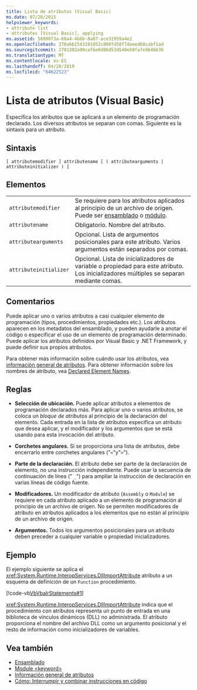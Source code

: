 ```yaml
---
title: Lista de atributos (Visual Basic)
ms.date: 07/20/2015
helpviewer_keywords:
- attribute list
- attributes [Visual Basic], applying
ms.assetid: 5880073a-68a4-4b6b-8a07-ace32959a4e2
ms.openlocfilehash: 378a6b1543181052c000fd58f7deeed88cabf1ad
ms.sourcegitcommit: 2701302a99cafbe0d86d53d540eb0fa7e9b46b36
ms.translationtype: MT
ms.contentlocale: es-ES
ms.lasthandoff: 04/28/2019
ms.locfileid: "64622523"
---
```

# <a name="attribute-list-visual-basic"></a>Lista de atributos (Visual Basic)
Especifica los atributos que se aplicará a un elemento de programación declarado. Los diversos atributos se separan con comas. Siguiente es la sintaxis para un atributo.  
  
## <a name="syntax"></a>Sintaxis  
  
```  
[ attributemodifier ] attributename [ ( attributearguments | attributeinitializer ) ]  
```  
  
## <a name="parts"></a>Elementos  
|||
|---|---|
|`attributemodifier`|Se requiere para los atributos aplicados al principio de un archivo de origen. Puede ser [ensamblado](../../../visual-basic/language-reference/modifiers/assembly.md) o [módulo](../../../visual-basic/language-reference/modifiers/module-keyword.md).|
|`attributename`| Obligatorio. Nombre del atributo.|
|`attributearguments`|Opcional. Lista de argumentos posicionales para este atributo. Varios argumentos están separados por comas.|
|`attributeinitializer`|Opcional. Lista de inicializadores de variable o propiedad para este atributo. Los inicializadores múltiples se separan mediante comas.|
  
## <a name="remarks"></a>Comentarios  
 Puede aplicar uno o varios atributos a casi cualquier elemento de programación (tipos, procedimientos, propiedades etc.). Los atributos aparecen en los metadatos del ensamblado, y pueden ayudarle a anotar el código o especificar el uso de un elemento de programación determinado. Puede aplicar los atributos definidos por Visual Basic y .NET Framework, y puede definir sus propios atributos.  

 Para obtener más información sobre cuándo usar los atributos, vea [información general de atributos](../../../visual-basic/programming-guide/concepts/attributes/index.md). Para obtener información sobre los nombres de atributo, vea [Declared Element Names](../../../visual-basic/programming-guide/language-features/declared-elements/declared-element-names.md).  
  
## <a name="rules"></a>Reglas  
  
- **Selección de ubicación.** Puede aplicar atributos a elementos de programación declarados más. Para aplicar uno o varios atributos, se coloca un *bloque de atributos* al principio de la declaración del elemento. Cada entrada en la lista de atributos especifica un atributo que desea aplicar, y el modificador y los argumentos que se está usando para esta invocación del atributo.  
  
- **Corchetes angulares.** Si se proporciona una lista de atributos, debe encerrarlo entre corchetes angulares ("`<`"y"`>`").  
  
- **Parte de la declaración.** El atributo debe ser parte de la declaración de elemento, no una instrucción independiente. Puede usar la secuencia de continuación de línea (" `_`") para ampliar la instrucción de declaración en varias líneas de código fuente.  
  
- **Modificadores.** Un modificador de atributo (`Assembly` o `Module`) se requiere en cada atributo aplicado a un elemento de programación al principio de un archivo de origen. No se permiten modificadores de atributo en atributos aplicados a los elementos que no están al principio de un archivo de origen.  
  
- **Argumentos.** Todos los argumentos posicionales para un atributo deben preceder a cualquier variable o propiedad inicializadores.  
  
## <a name="example"></a>Ejemplo  
 El ejemplo siguiente se aplica el <xref:System.Runtime.InteropServices.DllImportAttribute> atributo a un esquema de definición de un `Function` procedimiento.  
  
 [!code-vb[VbVbalrStatements#1](~/samples/snippets/visualbasic/VS_Snippets_VBCSharp/VbVbalrStatements/VB/Class1.vb#1)]  
  
 <xref:System.Runtime.InteropServices.DllImportAttribute> indica que el procedimiento con atributos representa un punto de entrada en una biblioteca de vínculos dinámicos (DLL) no administrada. El atributo proporciona el nombre del archivo DLL como un argumento posicional y el resto de información como inicializadores de variables.  
  
## <a name="see-also"></a>Vea también

- [Ensamblado](../../../visual-basic/language-reference/modifiers/assembly.md)
- [Module \<keyword>](../../../visual-basic/language-reference/modifiers/module-keyword.md)
- [Información general de atributos](../../../visual-basic/programming-guide/concepts/attributes/index.md)
- [Cómo: Interrumpir y combinar instrucciones en código](../../../visual-basic/programming-guide/program-structure/how-to-break-and-combine-statements-in-code.md)
